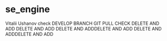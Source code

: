 # se_engine
Vitalii Ushanov check
DEVELOP BRANCH
GIT PULL CHECK
DELETE AND ADD DELETE AND ADD DELETE AND ADDDELETE AND ADD DELETE AND ADDDELETE AND ADD
